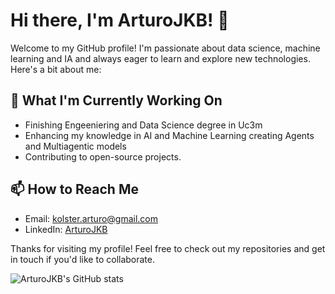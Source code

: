 # Hi there, I'm ArturoJKB! 👋

Welcome to my GitHub profile! I'm passionate about data science, machine learning and IA and always eager to learn and explore new technologies. Here's a bit about me:

## 🔭 What I'm Currently Working On
- Finishing Engeeniering and Data Science degree in Uc3m
- Enhancing my knowledge in AI and Machine Learning creating Agents and Multiagentic models
- Contributing to open-source projects.


## 📫 How to Reach Me
- Email: kolster.arturo@gmail.com
- LinkedIn: [ArturoJKB](https://www.linkedin.com/in/arturojkb/)

Thanks for visiting my profile! Feel free to check out my repositories and get in touch if you'd like to collaborate.

![ArturoJKB's GitHub stats](https://github-readme-stats.vercel.app/api?username=ArturoJKB&show_icons=true&theme=radical)